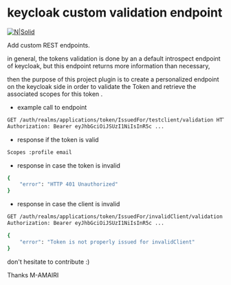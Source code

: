# keycloak custom validation endpoint

[![N|Solid](https://www.loginradius.com/authenticate/assets/img/providers/keycloak.png)](https://nodesource.com/products/nsolid)

Add custom REST endpoints.

in general, the tokens validation is done by an a default introspect endpoint of keycloak, but this endpoint returns more information than necessary,

then the purpose of this project plugin is to create a personalized endpoint on the keycloak side in order to validate the Token and retrieve the associated scopes for this token .

* example call to endpoint
```sh
GET /auth/realms/applications/token/IssuedFor/testclient/validation HTTP/1.1
Authorization: Bearer eyJhbGciOiJSUzI1NiIsInR5c ...
```

* response if the token is valid
```sh
Scopes :profile email
```

* response in case the token is invalid
```sh
{
    "error": "HTTP 401 Unauthorized"
}
```

* response in case the client is invalid
```sh
GET /auth/realms/applications/token/IssuedFor/invalidClient/validation HTTP/1.1
Authorization: Bearer eyJhbGciOiJSUzI1NiIsInR5c ...
```
```sh
{
    "error": "Token is not properly issued for invalidClient"
}
```


don't hesitate to contribute :)

Thanks
M-AMAIRI
